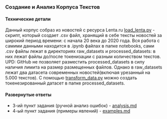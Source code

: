 ### Создание и Анализ Корпуса Текстов

#### Технические детали
Данный корпус собраз из новостей с ресурса Lenta.ru
[load_lenta.py](load_lenta.py) - скрипт, который создает .csv файл, хранящий в себе тексты новостей за широкий период времени: с начала 20 века до 2020 года. Вся работа с самими данными находится в .ipynb файлах в папке notebooks, сами .csv файлы лежат в директориях raw_datasets и processed_datasets: в них лежат файлы до/после токенизации с разным количеством текстов.
UPD: GitHub не позволяет разместить processed_datasets в силу наличия лимита на размер размещенных файлов. Однако в raw_datasets лежат два датасета современных новостей(включая урезанный на 5.000 текстов). С помощью [transform_data.py](transform_data.py) можно создать токенезированный датасет в папке processed_datasets.


#### Развернутые ответы
- 3-ий пункт задания (ручной анализ ошибок) - [analysis.md](analysis.md)
- 4-ый пункт задания (примеры явлений) - [examples.md](examples.md)
